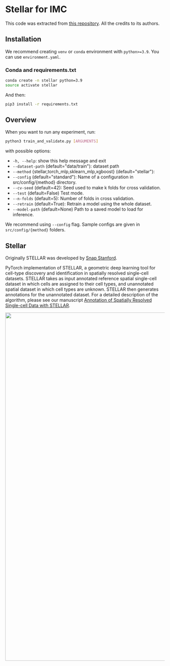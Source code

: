 # Stellar for IMC

This code was extracted from [this repository](https://github.com/D4L-Pigeons/Deep4Life). All the credits to its authors.

## Installation

We recommend creating ```venv``` or ```conda``` environment with ```python>=3.9```. 
You can use ```environment.yaml```.

### Conda and requirements.txt

```bash
conda create -n stellar python=3.9
source activate stellar
```

And then:
```bash
pip3 install -r requirements.txt
```

## Overview
When you want to run any experiment, run:

```bash
python3 train_and_validate.py [ARGUMENTS]
```

with possible options:
  * ```-h, --help```: show this help message and exit
  * ```--dataset-path``` (default="data/train"): dataset path
  * ```--method``` {stellar,torch_mlp,sklearn_mlp,xgboost} (default="stellar"): 
  * ```--config``` (default="standard"): Name of a configuration in src/config/{method} directory.
  * ```--cv-seed``` (default=42): Seed used to make k folds for cross validation.
  * ```--test``` (default=False) Test mode.
  * ```--n-folds``` (default=5): Number of folds in cross validation.
  * ```--retrain``` (default=True): Retrain a model using the whole dataset.
  * ```--model-path``` (default=None) Path to a saved model to load for inference.
  

We recommend using ```--config``` flag. Sample configs are given in ```src/config/{method}``` folders.


## Stellar

Originally STELLAR was developed by [Snap Stanford](http://snap.stanford.edu/stellar).

PyTorch implementation of STELLAR, a geometric deep learning tool for cell-type discovery and identification in spatially resolved single-cell datasets. STELLAR takes as input annotated reference spatial single-cell dataset in which cells are assigned to their cell types, and unannotated spatial dataset in which cell types are unknown. STELLAR then generates annotations for the unannotated dataset. For a detailed description of the algorithm, please see our manuscript [Annotation of Spatially Resolved Single-cell Data with STELLAR](https://www.biorxiv.org/content/10.1101/2021.11.24.469947v2.full.pdf).


<p align="center">
<img src="https://github.com/snap-stanford/stellar/blob/main/images/stellar_overview.png" width="1100" align="center">
</p>
